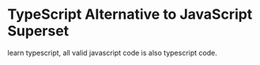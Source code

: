 # TypeScript Alternative to JavaScript Superset

learn typescript, all valid javascript code is also typescript code. 
